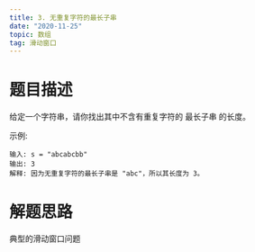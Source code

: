 ```yaml
---
title: 3. 无重复字符的最长子串
date: "2020-11-25"
topic: 数组
tag: 滑动窗口
---
```

# 题目描述

给定一个字符串，请你找出其中不含有重复字符的 最长子串 的长度。

示例:
```
输入: s = "abcabcbb"
输出: 3 
解释: 因为无重复字符的最长子串是 "abc"，所以其长度为 3。
```

# 解题思路

典型的滑动窗口问题